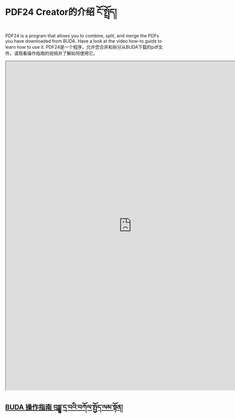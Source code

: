 # PDF24 Creator的介绍 ངོ་སྤྲོད།

PDF24 is a program that allows you to combine, split, and merge the PDFs you have downloaded from BUDA. Have a look at the video how-to guide to learn how to use it.
PDF24是一个程序，允许您合并和拆分从BUDA下载的pdf文件。请观看操作指南的视频并了解如何使用它。


<p class="hide top"><iframe src="https://shimowendang.com/forms/9qjAcen8418CdKlI/fill?channel=1" style="height:1050px;width:800px;"></iframe></p>

##  [BUDA 操作指南 བུདྡྷ་དྲ་བའི་བཀོལ་སྤྱོད་ལམ་སྟོན།](https://github.com/buda-base/budax)
